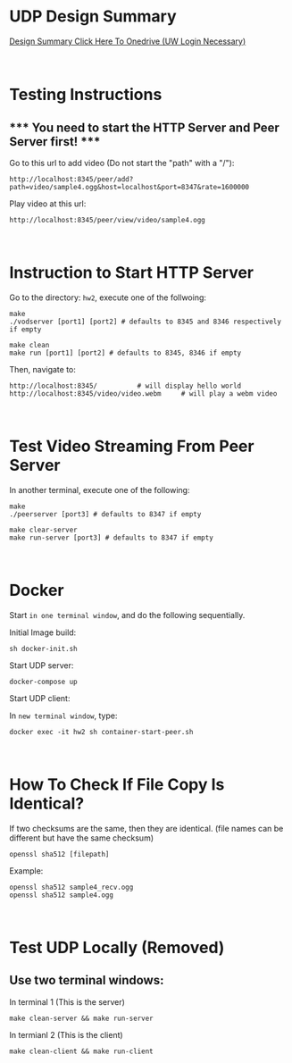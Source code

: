 # UDP Design Summary #

[Design Summary Click Here To Onedrive (UW Login Necessary)](https://uwnetid-my.sharepoint.com/:w:/g/personal/kanjames_uw_edu/Ec88pMNxz4RClakobswYV0kBYc_c_hz-0qI7j1K3hhNDkg?e=5zsq7P)

<br/>

# Testing Instructions #
## *** You need to start the HTTP Server and Peer Server first! ***
Go to this url to add video (Do not start the "path" with a "/"):
```
http://localhost:8345/peer/add?path=video/sample4.ogg&host=localhost&port=8347&rate=1600000
```
Play video at this url:
```
http://localhost:8345/peer/view/video/sample4.ogg
```



<br />

# Instruction to Start HTTP Server #

Go to the directory: `hw2`, execute one of the follwoing:

```
make
./vodserver [port1] [port2] # defaults to 8345 and 8346 respectively if empty
```


```
make clean
make run [port1] [port2] # defaults to 8345, 8346 if empty
```

Then, navigate to:

```
http://localhost:8345/          # will display hello world
http://localhost:8345/video/video.webm     # will play a webm video
```
<br />

# Test Video Streaming From Peer Server #
In another terminal, execute one of the following:

```
make
./peerserver [port3] # defaults to 8347 if empty
```

```
make clear-server
make run-server [port3] # defaults to 8347 if empty
```

<br />


# Docker #

Start `in one terminal window`, and do the following sequentially.

Initial Image build:
```
sh docker-init.sh
```

Start UDP server:
```
docker-compose up
```

Start UDP client:

In `new terminal window`, type:
```
docker exec -it hw2 sh container-start-peer.sh
```


<br />

# How To Check If File Copy Is Identical? #
If two checksums are the same, then they are identical. (file names can be different but have the same checksum)
```
openssl sha512 [filepath]       
```
Example:
```
openssl sha512 sample4_recv.ogg
openssl sha512 sample4.ogg
```
<br />


# Test UDP Locally (Removed) #

## Use two terminal windows: ##

In terminal 1 (This is the server)
```
make clean-server && make run-server
```
In termianl 2 (This is the client)
```
make clean-client && make run-client
```
<br />
